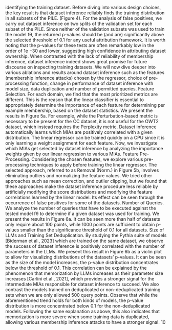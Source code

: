 identifying the training dataset. Before diving into various design choices, the key result is that dataset
inference reliably finds the training distribution in all subsets of the PILE. (Figure 4). For the analysis
of false positives, we carry out dataset inference on two splits of the validation set for each subset of the
PILE. Since neither of the validation subsets was used to train the model fθ, the returned p-values should
be (and are) significantly above the selected threshold of 0.1 for any useful attribution framework. It is
worth noting that the p-values for these tests are often remarkably low in the order of 1e −30 and lower,
suggesting high confidence in attributing dataset ownership. When contrasted with the lack of reliability
of membership inference, dataset inference indeed shows great promise for future discourse on inspecting
training datasets. We will now dive deeper into various ablations and results around dataset inference such as
the features (membership inference attacks) chosen by the regressor, choice of pre-processing function, change
in performance of dataset inference with model size, data duplication and number of permitted queries.
Feature Selection.
For each domain, we find that the most prioritized metrics are different. This is the
reason that the linear classifier is essential to appropriately determine the importance of each feature for
determining per example membership, based on the dataset statistics. We present the results in Figure 5a.
For example, while the Perturbation-based metric is necessary to be present for the CC dataset, it is not
useful for the OWT2 dataset, which instead requires the Perplexity metric. Dataset inference automatically
learns which MIAs are positively correlated with a given distribution. The linear regressor can be trained
quickly on a CPU since it is only learning a weight assignment for each feature. Now, we investigate which
MIAs get selected by dataset inference by analyzing the importance weights given by our linear regression
to various MIAs.
Feature Pre-Processing.
Considering the chosen features, we explore various pre-processing techniques to
apply before training the linear regressor. The selected approach, referred to as Removal (Norm.) in Figure 5b,
involves eliminating outliers and normalizing the feature values. We tried other approaches such as mean
correction, and outlier clipping, but we found that these approaches make the dataset inference procedure
less reliable by artificially modifying the score distributions and modifying the feature correlations learned
by the linear model. Its effect can be seen through the occurrence of false positives for some of the datasets.
Number of Queries.
We analyze the number of queries that have to be executed against the tested
model fθ to determine if a given dataset was used for training. We present the results in Figure 6a. It can
be seen more than half of datasets only require about 100 points, while 1000 points are sufficient to obtain
p-values smaller than the significance threshold of 0.1 for all datasets.
Size of LLMs and Training Set Deduplication.
By studying the Pythia suite of models [Biderman
et al., 2023] which are trained on the same dataset, we observe the success of dataset inference is positively
correlated with the number of parameters in the LLMs. We present this result in Figure 6b as a violin
plot to allow for visualizing distributions of the datasets’ p-values. It can be seen as the size of the model
increases, the p-value distribution concentrates below the threshold of 0.1. This correlation can be explained
by the phenomenon that memorization by LLMs increases as their parameter size increases [Carlini et al.,
2021], which provides a stronger signal for the intermediate MIAs responsible for dataset inference to
succeed. We also contrast the models trained on deduplicated or non-deduplicated training sets when we
are only allowed 500 query points. Observe that while the aforementioned trend holds for both kinds of
models, the p-value distribution is more concentrated below 0.1 for the non-deduplicated models. Following
the same explanation as above, this also indicates that memorization is more severe when some training
data is duplicated, allowing various membership inference attacks to have a stronger signal.
10
